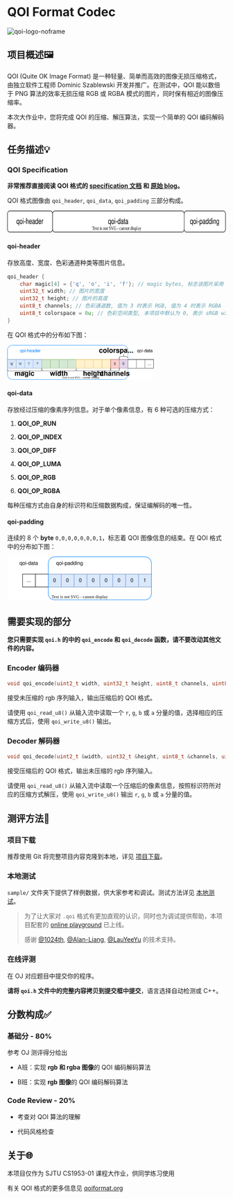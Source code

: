 # QOI Format Codec

<img title="qoi-logo" src="https://qoiformat.org/qoi-logo.svg" alt="qoi-logo-noframe" width="150">

## 项目概述🖼️

QOI (Quite OK Image Format) 是一种轻量、简单而高效的图像无损压缩格式，由独立软件工程师 Dominic Szablewski 开发并推广。在测试中，QOI 能以数倍于 PNG 算法的效率无损压缩 RGB 或 RGBA 模式的图片，同时保有相近的图像压缩率。

本次大作业中，您将完成 QOI 的压缩、解压算法，实现一个简单的 QOI 编码解码器。

## 任务描述💡

### QOI Specification

**非常推荐直接阅读 QOI 格式的 [specification 文档](https://qoiformat.org/qoi-specification.pdf) 和 [原始 blog](https://phoboslab.org/log/2021/11/qoi-fast-lossless-image-compression)。**

QOI 格式图像由 `qoi_header`, `qoi_data`, `qoi_padding` 三部分构成。

<img src="docs/assets/qoi-struct.svg" alt="" height=50>

#### qoi-header

存放高度、宽度、色彩通道种类等图片信息。

```cpp
qoi_header {
    char magic[4] = {'q', 'o', 'i', 'f'}; // magic bytes, 标志该图片采用 QOI 格式
    uint32_t width; // 图片的宽度
    uint32_t height; // 图片的高度
    uint8_t channels; // 色彩通道数, 值为 3 时表示 RGB, 值为 4 时表示 RGBA
    uint8_t colorspace = 0u; // 色彩空间类型, 本项目中默认为 0, 表示 sRGB with linear alpha
}
```

在 QOI 格式中的分布如下图：

<img src="docs/assets/qoi-header.svg" alt="qoi structure" height=80>

#### qoi-data

存放经过压缩的像素序列信息。对于单个像素信息，有 6 种可选的压缩方式：

1. **QOI_OP_RUN**

2. **QOI_OP_INDEX**

3. **QOI_OP_DIFF**

4. **QOI_OP_LUMA**

5. **QOI_OP_RGB**

6. **QOI_OP_RGBA**

每种压缩方式由自身的标识符和压缩数据构成，保证编解码的唯一性。

#### qoi-padding

连续的 8 个 **byte** `0,0,0,0,0,0,0,1`，标志着 QOI 图像信息的结束。在 QOI 格式中的分布如下图：

<img src="docs/assets/qoi-padding.svg" height=100 alt="">

## 需要实现的部分

**您只需要实现 `qoi.h` 的中的 `qoi_encode` 和 `qoi_decode` 函数，请不要改动其他文件的内容。**

### Encoder 编码器

```cpp
void qoi_encode(uint2_t width, uint32_t height, uint8_t channels, uint8_t colorspace);
```

接受未压缩的 rgb 序列输入，输出压缩后的 QOI 格式。

请使用 `qoi_read_u8()` 从输入流中读取一个 `r`, `g`, `b` 或 `a` 分量的值，选择相应的压缩方式后，使用 `qoi_write_u8()` 输出。 

### Decoder 解码器

```cpp
void qoi_decode(uint2_t &width, uint32_t &height, uint8_t &channels, uint8_t &colorspace);
```

接受压缩后的 QOI 格式，输出未压缩的 rgb 序列输入。

请使用 `qoi_read_u8()` 从输入流中读取一个压缩后的像素信息，按照标识符所对应的压缩方式解压，使用 `qoi_write_u8()` 输出 `r`, `g`, `b` 或 `a` 分量的值。

## 测评方法🚀

### 项目下载

推荐使用 Git 将完整项目内容克隆到本地，详见 [项目下载](docs/clone.md)。

### 本地测试

`sample/` 文件夹下提供了样例数据，供大家参考和调试。测试方法详见 [本地测试](docs/local.md)。

> 为了让大家对 `.qoi` 格式有更加直观的认识，同时也为调试提供帮助，本项目配套的 [online playground](https://tools.acm.sjtu.app/qoi/) 已上线。
> 
> 感谢 [@1024th](https://github.com/1024th), [@Alan-Liang](https://github.com/Alan-Liang), [@LauYeeYu](https://github.com/LauYeeYu) 的技术支持。

### 在线评测

在 OJ 对应题目中提交你的程序。

**请将 `qoi.h` 文件中的完整内容拷贝到提交框中提交**，语言选择自动检测或 C++。

## 分数构成✅

### 基础分 - 80%

参考 OJ 测评得分给出

+ A班：实现 **rgb 和 rgba 图像**的 QOI 编码解码算法

+ B班：实现 **rgb 图像**的 QOI 编码解码算法

### Code Review - 20%

+ 考查对 QOI 算法的理解

+ 代码风格检查

## 关于🌐

本项目仅作为 SJTU CS1953-01 课程大作业，供同学练习使用

有关 QOI 格式的更多信息见 [qoiformat.org](https://qoiformat.org/)
